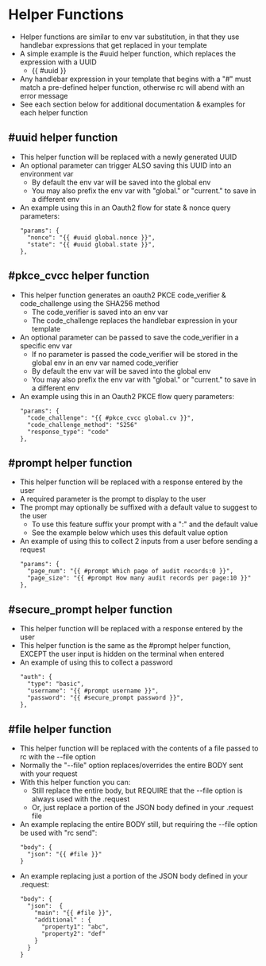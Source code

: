 # Helper Functions
* Helper functions are similar to env var substitution, in that they use handlebar expressions that get replaced in your template
* A simple example is the #uuid helper function, which replaces the expression with a UUID
  * {{ #uuid }}
* Any handlebar expression in your template that begins with a "#" must match a pre-defined helper function, otherwise rc will abend with an error message
* See each section below for additional documentation & examples for each helper function

## #uuid helper function
* This helper function will be replaced with a newly generated UUID
* An optional parameter can trigger ALSO saving this UUID into an environment var
  * By default the env var will be saved into the global env
  * You may also prefix the env var with "global." or "current." to save in a different env
* An example using this in an Oauth2 flow for state & nonce query parameters:
  ```
  "params": {
    "nonce": "{{ #uuid global.nonce }}",
    "state": "{{ #uuid global.state }}",
  },
  ```

## #pkce_cvcc helper function
* This helper function generates an oauth2 PKCE code_verifier & code_challenge using the SHA256 method
  * The code_verifier is saved into an env var
  * The code_challenge replaces the handlebar expression in your template
* An optional parameter can be passed to save the code_verifier in a specific env var
  * If no parameter is passed the code_verifier will be stored in the global env in an env var named code_verifier 
  * By default the env var will be saved into the global env
  * You may also prefix the env var with "global." or "current." to save in a different env
* An example using this in an Oauth2 PKCE flow query parameters:
  ```
  "params": {
    "code_challenge": "{{ #pkce_cvcc global.cv }}",
    "code_challenge_method": "S256"
    "response_type": "code"
  },
  ```

## #prompt helper function
* This helper function will be replaced with a response entered by the user
* A required parameter is the prompt to display to the user
* The prompt may optionally be suffixed with a default value to suggest to the user
  * To use this feature suffix your prompt with a ":" and the default value
  * See the example below which uses this default value option
* An example of using this to collect 2 inputs from a user before sending a request
  ```
  "params": {
    "page_num": "{{ #prompt Which page of audit records:0 }}",
    "page_size": "{{ #prompt How many audit records per page:10 }}"
  },
  ```

## #secure_prompt helper function
* This helper function will be replaced with a response entered by the user
* This helper function is the same as the #prompt helper function, EXCEPT the user input is hidden on the terminal when entered
* An example of using this to collect a password
  ```
  "auth": {
    "type": "basic",
    "username": "{{ #prompt username }}",
    "password": "{{ #secure_prompt password }}",
  },
  ```

## #file helper function
* This helper function will be replaced with the contents of a file passed to rc with the --file option
* Normally the "--file" option replaces/overrides the entire BODY sent with your request
* With this helper function you can:
  * Still replace the entire body, but REQUIRE that the --file option is always used with the .request
  * Or, just replace a portion of the JSON body defined in your .request file
* An example replacing the entire BODY still, but requiring the --file option be used with "rc send":
  ```
  "body": {
    "json": "{{ #file }}"
  }
  ```
* An example replacing just a portion of the JSON body defined in your .request:
  ```
  "body": {
    "json":  {
      "main": "{{ #file }}",
      "additional" : {
        "property1": "abc",
        "property2": "def"
      }
    }
  }
  ```
